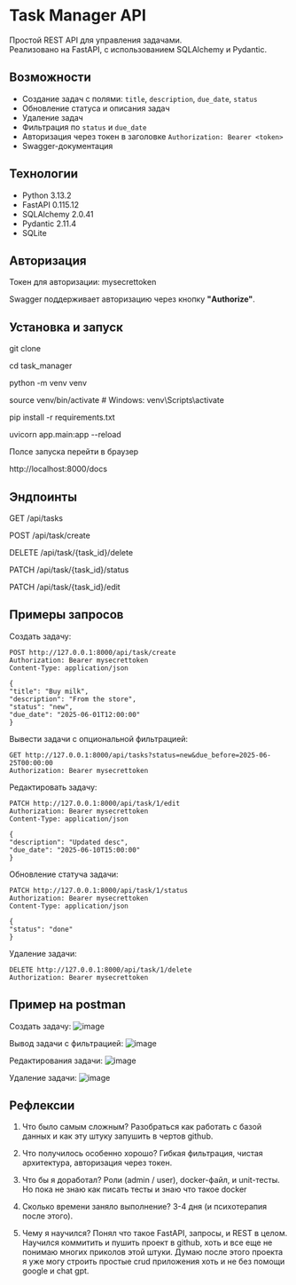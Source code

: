 # Task Manager API

Простой REST API для управления задачами.  
Реализовано на FastAPI, с использованием SQLAlchemy и Pydantic.

## Возможности

- Создание задач с полями: `title`, `description`, `due_date`, `status`
- Обновление статуса и описания задач
- Удаление задач
- Фильтрация по `status` и `due_date`
- Авторизация через токен в заголовке `Authorization: Bearer <token>`
- Swagger-документация

## Технологии

- Python 3.13.2
- FastAPI  0.115.12
- SQLAlchemy 2.0.41  
- Pydantic 2.11.4  
- SQLite

## Авторизация

Токен для авторизации: mysecrettoken

Swagger поддерживает авторизацию через кнопку **"Authorize"**.

## Установка и запуск

git clone <repo-url>

cd task_manager

python -m venv venv

source venv/bin/activate  # Windows: venv\Scripts\activate

pip install -r requirements.txt

uvicorn app.main:app --reload


Полсе запуска перейти в браузер

http://localhost:8000/docs

## Эндпоинты

GET	    /api/tasks

POST	/api/task/create

DELETE	/api/task/{task_id}/delete

PATCH	/api/task/{task_id}/status

PATCH	/api/task/{task_id}/edit

## Примеры запросов
Создать задачу:

    POST http://127.0.0.1:8000/api/task/create
    Authorization: Bearer mysecrettoken
    Content-Type: application/json

    {
    "title": "Buy milk",
    "description": "From the store",
    "status": "new",
    "due_date": "2025-06-01T12:00:00"
    }


Вывести задачи с опциональной фильтрацией:

    GET http://127.0.0.1:8000/api/tasks?status=new&due_before=2025-06-25T00:00:00
    Authorization: Bearer mysecrettoken



Редактировать задачу:

    PATCH http://127.0.0.1:8000/api/task/1/edit
    Authorization: Bearer mysecrettoken
    Content-Type: application/json

    {
    "description": "Updated desc",
    "due_date": "2025-06-10T15:00:00"
    }

Обновление статуча задачи:

    PATCH http://127.0.0.1:8000/api/task/1/status
    Authorization: Bearer mysecrettoken
    Content-Type: application/json

    {
    "status": "done"
    }

Удаление задачи:

    DELETE http://127.0.0.1:8000/api/task/1/delete
    Authorization: Bearer mysecrettoken



##  Пример на postman

Создать задачу:
![image](https://github.com/user-attachments/assets/2ade8b2d-33b1-400f-b61a-a12925c3816c)

Вывод задачи с фильтрацией:
![image](https://github.com/user-attachments/assets/9a5f25cd-b8fa-4684-a011-3ae8364d2ad8)

Редактирования задачи:
![image](https://github.com/user-attachments/assets/11847859-a736-4a30-97a1-cd1b8a77dfc6)

Удаление задачи:
![image](https://github.com/user-attachments/assets/5542b935-8da1-4767-a1db-f246f6ddc280)



##  Рефлексии
1. Что было самым сложным?
Разобраться как работать с базой данных и как эту штуку запушить в чертов github. 

2. Что получилось особенно хорошо?
Гибкая фильтрация, чистая архитектура, авторизация через токен.

3. Что бы я доработал?
Роли (admin / user), docker-файл, и unit-тесты. Но пока не знаю как писать тесты и знаю что такое docker

4. Сколько времени заняло выполнение?
3-4 дня (и психотерапия после этого).

5. Чему я научился?
Понял что такое FastAPI, запросы, и REST в целом. Научился коммитить и пушить проект в github, хоть и все еще не понимаю многих приколов этой штуки. Думаю после этого проекта я уже могу строить простые crud приложения хоть и не без помощи google и chat gpt.
